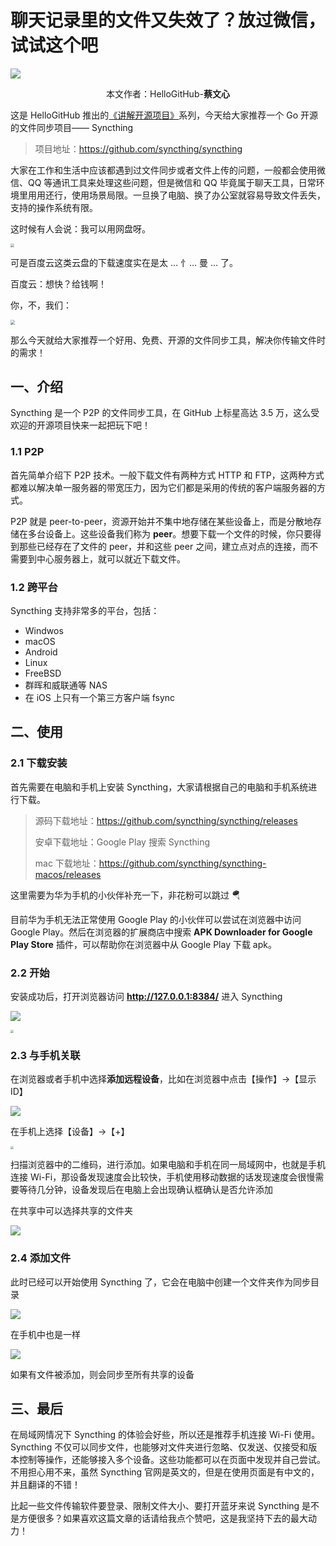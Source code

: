 # 聊天记录里的文件又失效了？放过微信，试试这个吧

![](images/0.jpg)

<p align="center">本文作者：HelloGitHub-<strong>蔡文心</strong></p>

这是 HelloGitHub 推出的[《讲解开源项目》](https://github.com/HelloGitHub-Team/Article)系列，今天给大家推荐一个 Go 开源的文件同步项目—— Syncthing

> 项目地址：https://github.com/syncthing/syncthing

大家在工作和生活中应该都遇到过文件同步或者文件上传的问题，一般都会使用微信、QQ 等通讯工具来处理这些问题，但是微信和 QQ 毕竟属于聊天工具，日常环境里用用还行，使用场景局限。一旦换了电脑、换了办公室就容易导致文件丢失，支持的操作系统有限。

这时候有人会说：我可以用网盘呀。

<img src="./images/1.jpg" style="zoom:40%;" />

可是百度云这类云盘的下载速度实在是太 … 忄… 曼 … 了。

百度云：想快？给钱啊！

你，不，我们：

<img src="images/2.jpg" style="zoom:45%;" />

那么今天就给大家推荐一个好用、免费、开源的文件同步工具，解决你传输文件时的需求！

## 一、介绍

Syncthing 是一个 P2P 的文件同步工具，在 GitHub 上标星高达 3.5 万，这么受欢迎的开源项目快来一起把玩下吧！

### 1.1 P2P

首先简单介绍下 P2P 技术。一般下载文件有两种方式 HTTP 和 FTP，这两种方式都难以解决单一服务器的带宽压力，因为它们都是采用的传统的客户端服务器的方式。

P2P 就是 peer-to-peer，资源开始并不集中地存储在某些设备上，而是分散地存储在多台设备上。这些设备我们称为 **peer**。想要下载一个文件的时候，你只要得到那些已经存在了文件的 peer，并和这些 peer 之间，建立点对点的连接，而不需要到中心服务器上，就可以就近下载文件。

### 1.2 跨平台

Syncthing 支持非常多的平台，包括：

- Windwos
- macOS
- Android
- Linux
- FreeBSD
- 群晖和威联通等 NAS
- 在 iOS 上只有一个第三方客户端 fsync

## 二、使用

### 2.1 下载安装

首先需要在电脑和手机上安装 Syncthing，大家请根据自己的电脑和手机系统进行下载。

> 源码下载地址：https://github.com/syncthing/syncthing/releases
>
> 安卓下载地址：Google Play 搜索 Syncthing
>
> mac 下载地址：https://github.com/syncthing/syncthing-macos/releases

这里需要为华为手机的小伙伴补充一下，非花粉可以跳过 🪂

目前华为手机无法正常使用 Google Play 的小伙伴可以尝试在浏览器中访问 Google Play。然后在浏览器的扩展商店中搜索 **APK Downloader for Google Play Store** 插件，可以帮助你在浏览器中从 Google Play 下载 apk。

### 2.2 开始

安装成功后，打开浏览器访问 **http://127.0.0.1:8384/** 进入 Syncthing

![](images/3.png)

<img src="images/4.jpeg" style="zoom:30%;" />

### 2.3 与手机关联

在浏览器或者手机中选择**添加远程设备**，比如在浏览器中点击【操作】→【显示 ID】

![](images/5.png)

在手机上选择【设备】→【+】

<img src="images/6.png" style="zoom:33%;" />

扫描浏览器中的二维码，进行添加。如果电脑和手机在同一局域网中，也就是手机连接 Wi-Fi，那设备发现速度会比较快，手机使用移动数据的话发现速度会很慢需要等待几分钟，设备发现后在电脑上会出现确认框确认是否允许添加

在共享中可以选择共享的文件夹

![](images/7.png)

### 2.4 添加文件

此时已经可以开始使用 Syncthing 了，它会在电脑中创建一个文件夹作为同步目录

![](images/8.png)

在手机中也是一样

![](images/9.png)

如果有文件被添加，则会同步至所有共享的设备

## 三、最后

在局域网情况下 Syncthing 的体验会好些，所以还是推荐手机连接 Wi-Fi 使用。Syncthing 不仅可以同步文件，也能够对文件夹进行忽略、仅发送、仅接受和版本控制等操作，还能够接入多个设备。这些功能都可以在页面中发现并自己尝试。不用担心用不来，虽然 Syncthing 官网是英文的，但是在使用页面是有中文的，并且翻译的不错！

比起一些文件传输软件要登录、限制文件大小、要打开蓝牙来说 Syncthing 是不是方便很多？如果喜欢这篇文章的话请给我点个赞吧，这是我坚持下去的最大动力！